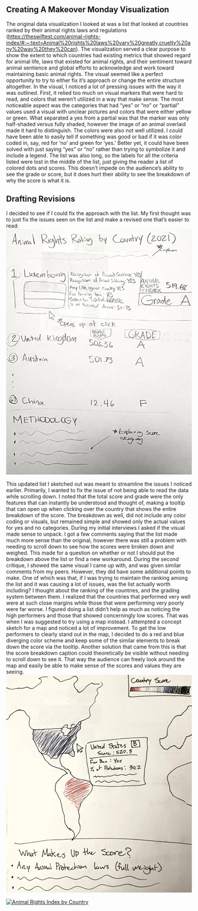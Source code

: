 ## Creating A Makeover Monday Visualization
The original data visualization I looked at was a list that looked at countries ranked by their animal rights laws and regulations (https://theswiftest.com/animal-rights-index/#:~:text=Animal%20rights%20laws%20vary%20greatly,cruelty%20any%20way%20they%20can). The visualization served a clear purpose to show the extent to which countries had existing metrics that showed regard for animal life, laws that existed for animal rights, and their sentiment toward animal sentience and global efforts to acknowledge and work toward maintaining basic animal rights. The visual seemed like a perfect opportunity to try to either fix it’s approach or change the entire structure altogether.
In the visual, I noticed a lot of pressing issues with the way it was outlined. First, it relied too much on visual markers that were hard to read, and colors that weren’t utilized in a way that make sense. The most noticeable aspect was the categories that had “yes” or “no” or “partial” values used a visual with unclear pictures and colors that were either yellow or green. What separated a yes from a partial was that the marker was only half-shaded versus fully shaded, however the image of an animal overlaid made it hard to distinguish. The colors were also not well utilized. I could have been able to easily tell if something was good or bad if it was color coded in, say, red for ‘no’ and green for ‘yes.’ Better yet, it could have been solved with just saying “yes” or “no” rather than trying to symbolize it and include a legend. 
The list was also long, so the labels for all the criteria listed were lost in the middle of the list, just giving the reader a list of colored dots and scores. This doesn’t impede on the audience’s ability to see the grade or score, but it does hurt their ability to see the breakdown of why the score is what it is. 

## Drafting Revisions
I decided to see if I could fix the approach with the list. My first thought was to just fix the issues seen on the list and make a revised one that’s easier to read:
![Sketch 1](sketch1.jpg)

This updated list I sketched out was meant to streamline the issues I noticed earlier. Primarily, I wanted to fix the issue of not being able to read the data while scrolling down. I noted that the total score and grade were the only features that can instantly be understood and thought of, making a tooltip that can open up when clicking over the country that shows the entire breakdown of the score. The breakdown as well, did not include any color coding or visuals, but remained simple and showed only the actual values for yes and no categories. 
During my initial interviews I asked if the visual made sense to unpack. I got a few comments saying that the list made much more sense than the original, however there was still a problem with needing to scroll down to see how the scores were broken down and weighed. This made for a question on whether or not I should put the breakdown above the list or find a new workaround. 
During the second critique, I showed the same visual I came up with, and was given similar comments from my peers. However, they did have some additional points to make. One of which was that, if I was trying to maintain the ranking among the list and it was causing a lot of issues, was the list actually worth including? I thought about the ranking of the countries, and the grading system between them. I realized that the countries that performed very well were at such close margins while those that were performing very poorly were far worse. I figured doing a list didn’t help as much as noticing the high performers and those that showed concerningly low scores. That was when I was suggested to try using a map instead. 
I attempted a concept sketch for a map and noticed a lot of improvement. To get the low performers to clearly stand out in the map, I decided to do a red and blue diverging color scheme and keep some of the similar elements to break down the score via the tooltip. Another solution that came from this is that the score breakdown caption could theoretically be visible without needing to scroll down to see it. That way the audience can freely look around the map and easily be able to make sense of the scores and values they are seeing.
![Sketch 2](sketch2.jpg)



<div class='tableauPlaceholder' id='viz1726707187186' style='position: relative'><noscript><a href='#'><img alt='Animal Rights Index by Country ' src='https:&#47;&#47;public.tableau.com&#47;static&#47;images&#47;F5&#47;F579W53P8&#47;1_rss.png' style='border: none' /></a></noscript><object class='tableauViz'  style='display:none;'><param name='host_url' value='https%3A%2F%2Fpublic.tableau.com%2F' /> <param name='embed_code_version' value='3' /> <param name='path' value='shared&#47;F579W53P8' /> <param name='toolbar' value='yes' /><param name='static_image' value='https:&#47;&#47;public.tableau.com&#47;static&#47;images&#47;F5&#47;F579W53P8&#47;1.png' /> <param name='animate_transition' value='yes' /><param name='display_static_image' value='yes' /><param name='display_spinner' value='yes' /><param name='display_overlay' value='yes' /><param name='display_count' value='yes' /><param name='language' value='en-US' /><param name='filter' value='publish=yes' /></object></div>
<script type='text/javascript'>                    
  var divElement = document.getElementById('viz1726707187186');                    
  var vizElement = divElement.getElementsByTagName('object')[0];                    
  vizElement.style.width='100%';vizElement.style.height=(divElement.offsetWidth*0.75)+'px';                    
  var scriptElement = document.createElement('script');                    
  scriptElement.src = 'https://public.tableau.com/javascripts/api/viz_v1.js';                    
  vizElement.parentNode.insertBefore(scriptElement, vizElement);                
</script>

